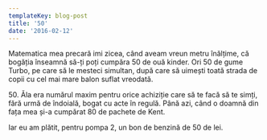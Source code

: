 ```yaml
---
templateKey: blog-post
title: '50'
date: '2016-02-12'
---
```


Matematica mea precară imi zicea, când aveam vreun metru înălțime, că bogăția înseamnă să-ți poți cumpăra 50 de ouă kinder. Ori 50 de gume Turbo, pe care să le mesteci simultan, după care să uimești toată strada de copii cu cel mai mare balon suflat vreodată.

50\. Ăla era numărul maxim pentru orice achiziție care să te facă să te simți, fără urmă de îndoială, bogat cu acte în regulă. Până azi, când o doamnă din fața mea și-a cumpărat 80 de pachete de Kent.

Iar eu am plătit, pentru pompa 2, un bon de benzină de 50 de lei.
